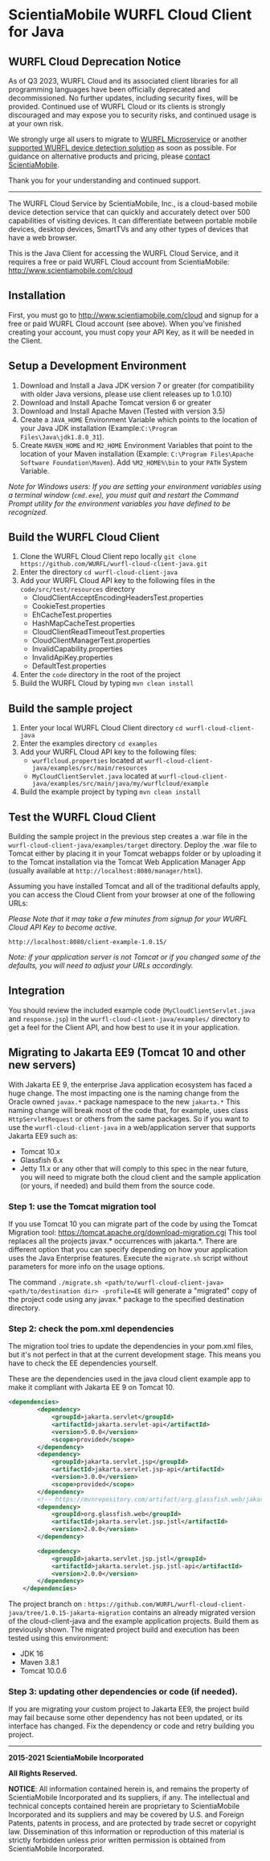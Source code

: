 # ScientiaMobile WURFL Cloud Client for Java

## WURFL Cloud Deprecation Notice

As of Q3 2023, WURFL Cloud and its associated client libraries for all programming languages have been officially deprecated and decommissioned. No further updates, including security fixes, will be provided. Continued use of WURFL Cloud or its clients is strongly discouraged and may expose you to security risks, and continued usage is at your own risk.

We strongly urge all users to migrate to [WURFL Microservice](https://scientiamobile.com/wurfl-microservice/) or another [supported WURFL device detection solution](https://scientiamobile.com/product-selection-tool/) as soon as possible. For guidance on alternative products and pricing, please [contact ScientiaMobile](https://scientiamobile.com/contact-us/).

Thank you for your understanding and continued support.

----

The WURFL Cloud Service by ScientiaMobile, Inc., is a cloud-based
mobile device detection service that can quickly and accurately
detect over 500 capabilities of visiting devices.  It can differentiate
between portable mobile devices, desktop devices, SmartTVs and any 
other types of devices that have a web browser.

This is the Java Client for accessing the WURFL Cloud Service, and
it requires a free or paid WURFL Cloud account from ScientiaMobile:
http://www.scientiamobile.com/cloud 

Installation
------------

First, you must go to http://www.scientiamobile.com/cloud and signup
for a free or paid WURFL Cloud account (see above).  When you've finished
creating your account, you must copy your API Key, as it will be needed in
the Client.

Setup a Development Environment
-------------------------------

1. Download and Install a Java JDK version 7 or greater (for compatibility with older Java versions, please use client releases up to 1.0.10)
2. Download and Install Apache Tomcat version 6 or greater
3. Download and Install Apache Maven (Tested with version 3.5)
4. Create a `JAVA_HOME` Environment Variable which points to the location of your
Java JDK installation (Example:`C:\Program Files\Java\jdk1.8.0_31`).
5. Create `MAVEN_HOME` and `M2_HOME` Environment Variables that point to the location of your
Maven installation (Example: `C:\Program Files\Apache Software Foundation\Maven`). Add `%M2_HOME%\bin` to your
`PATH` System Variable.

*Note for Windows users: If you are setting your environment variables 
using a terminal window (`cmd.exe`), you must quit and restart the Command Prompt
utility for the environment variables you have defined to be recognized.*

Build the WURFL Cloud Client
----------------------------

1. Clone the WURFL Cloud Client repo locally `git clone https://github.com/WURFL/wurfl-cloud-client-java.git`
2. Enter the directory `cd wurfl-cloud-client-java` 
3. Add your WURFL Cloud API key to the following files in the `code/src/test/resources` directory
    * CloudClientAcceptEncodingHeadersTest.properties
    * CookieTest.properties
    * EhCacheTest.properties
    * HashMapCacheTest.properties
    * CloudClientReadTimeoutTest.properties
    * CloudClientManagerTest.properties
    * InvalidCapability.properties
    * InvalidApiKey.properties
    * DefaultTest.properties
4. Enter the `code` directory in the root of the project
5. Build the WURFL Cloud by typing `mvn clean install`

Build the sample project
----------------------------

1. Enter your local WURFL Cloud Client directory `cd wurfl-cloud-client-java`
2. Enter the examples directory `cd examples`
3. Add your WURFL Cloud API key to the following files:
    * `wurflcloud.properties` located at `wurfl-cloud-client-java/examples/src/main/resources`
    * `MyCloudClientServlet.java` located at `wurfl-cloud-client-java/examples/src/main/java/my/wurflcloud/example`
4. Build the example project by typing `mvn clean install`

Test the WURFL Cloud Client
---------------------------

Building the sample project in the previous step creates a .war file in the `wurfl-cloud-client-java/examples/target` directory. Deploy the .war file to Tomcat either by placing it in your Tomcat webapps folder or by uploading it to the Tomcat installation via the Tomcat Web Application Manager App (usually available at `http://localhost:8080/manager/html`).

Assuming you have installed Tomcat and all of the traditional defaults apply, you can access the Cloud Client from your browser at one of the following URLs: 

*Please Note that it may take a few minutes from signup for your WURFL Cloud API Key to become active.*

`http://localhost:8080/client-example-1.0.15/`

*Note: if your application server is not Tomcat or if you changed some of the defaults, you will need to adjust your URLs accordingly.*

Integration
-----------

You should review the included example code (`MyCloudClientServlet.java` and `response.jsp`) in the `wurfl-cloud-client-java/examples/` directory to get a feel for the Client API, and how best to use it in your application.

Migrating to Jakarta EE9 (Tomcat 10 and other new servers)
-----------
With Jakarta EE 9, the enterprise Java application ecosystem has faced a huge change. The most impacting one is the naming change from the Oracle owned `javax.*` 
package namespace to the new `jakarta.*`
This naming change will break most of the code that, for example, uses class `HttpServletRequest` or others from the same packages.
So if you want to use the `wurfl-cloud-client-java` in a web/application server that supports Jakarta EE9 such as:
  - Tomcat 10.x
  - Glassfish 6.x
  - Jetty 11.x
  or any other that will comply to this spec in the near future, you will need to migrate both the cloud client and the sample application (or yours, if needed) and build them from the source code.
    
### Step 1: use the Tomcat migration tool
If you use Tomcat 10 you can migrate part of the code by using the Tomcat Migration tool: https://tomcat.apache.org/download-migration.cgi
This tool replaces all the projects javax.* occurrences with jakarta.*. There are different option that you can specify depending on how your application uses the 
Java Enterprise features. Execute the `migrate.sh` script without parameters for more info on the usage options.

The command `./migrate.sh <path/to/wurfl-cloud-client-java> <path/to/destination dir> -profile=EE` will generate a "migrated" copy of the project code using any javax.* package to
the specified destination directory.

### Step 2: check the pom.xml dependencies
The migration tool tries to update the dependencies in your pom.xml files, but it's not perfect in that at the current development stage.
This means you have to check the EE dependencies yourself.

These are the dependencies used in the java cloud client example app to make it compliant with Jakarta EE 9 on Tomcat 10.

```xml
<dependencies>
        <dependency>
            <groupId>jakarta.servlet</groupId>
            <artifactId>jakarta.servlet-api</artifactId>
            <version>5.0.0</version>
            <scope>provided</scope>
        </dependency>
        <dependency>
            <groupId>jakarta.servlet.jsp</groupId>
            <artifactId>jakarta.servlet.jsp-api</artifactId>
            <version>3.0.0</version>
            <scope>provided</scope>
        </dependency>
        <!-- https://mvnrepository.com/artifact/org.glassfish.web/jakarta.servlet.jsp.jstl -->
        <dependency>
            <groupId>org.glassfish.web</groupId>
            <artifactId>jakarta.servlet.jsp.jstl</artifactId>
            <version>2.0.0</version>
        </dependency>

        <dependency>
            <groupId>jakarta.servlet.jsp.jstl</groupId>
            <artifactId>jakarta.servlet.jsp.jstl-api</artifactId>
            <version>2.0.0</version>
        </dependency>
    </dependencies>
```

The project branch on : `https://github.com/WURFL/wurfl-cloud-client-java/tree/1.0.15-jakarta-migration`
contains an already migrated version of the cloud-client-java and the example application projects.
Build them as previously shown. The migrated project build and execution has been tested using this environment:

- JDK 16
- Maven 3.8.1
- Tomcat 10.0.6

### Step 3: updating other dependencies or code (if needed).
If you are migrating your custom project to Jakarta EE9, the project build may fail because some other dependency has not been updated, or its interface has changed. Fix the dependency or code and retry building you project.


-----------

**2015-2021 ScientiaMobile Incorporated**

**All Rights Reserved.**

**NOTICE**:  All information contained herein is, and remains the property of
ScientiaMobile Incorporated and its suppliers, if any.  The intellectual
and technical concepts contained herein are proprietary to ScientiaMobile
Incorporated and its suppliers and may be covered by U.S. and Foreign
Patents, patents in process, and are protected by trade secret or copyright
law. Dissemination of this information or reproduction of this material is
strictly forbidden unless prior written permission is obtained from 
ScientiaMobile Incorporated.
